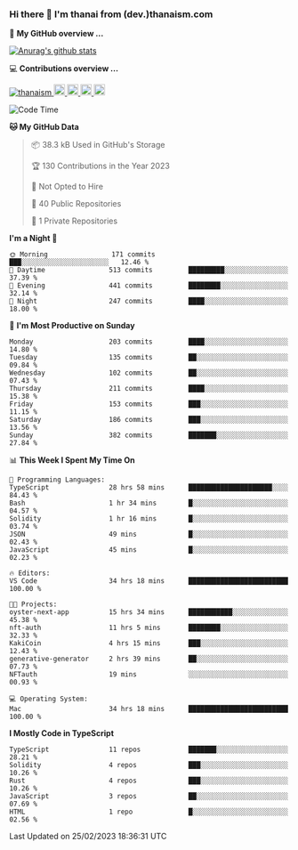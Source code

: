 ### Hi there 👋 I'm thanai from (dev.)thanaism.com

<!-- バッジ関連 -->
<!--
メイン：https://shields.io/category/social
GitHub view：https://github.com/antonkomarev/github-profile-views-counter
Qiita contributions：https://qiita.com/mikkame/items/f2c60d9caf8a8e38ec50
 -->

🍎 **My GitHub overview ...**

<!-- GitHubトロフィー -->
<!--
https://github.com/ryo-ma/github-profile-trophy
 -->

<!-- [![trophy](https://github-profile-trophy.vercel.app/?username=thanaism)](https://github.com/thanaism/thanaism) -->

<!-- GitHubステータス -->
<!--
https://github.com/anuraghazra/github-readme-stats
 -->

[![Anurag's github stats](https://github-readme-stats.vercel.app/api?username=thanaism&count_private=true&show_icons=true)](https://github.com/thanaism/thanaism)

<!-- [![ReadMe Card](https://github-readme-stats.vercel.app/api/pin/?username=thanaism&repo=thanaism)](https://github.com/thanaism/thanaism) -->

<!-- Skill icons -->
<!--
https://rahuldkjain.github.io/gh-profile-readme-generator/
 -->

💻 **Contributions overview ...**

<p align="left">

  <a href="https://github.com/thanaism/thanaism/">
    <img src="https://komarev.com/ghpvc/?username=thanaism" alt="thanaism" />
  </a>
  <a href="http://twitter.com/okinawa__noodle">
    <img height="20" src="https://img.shields.io/twitter/follow/okinawa__noodle?label=Twitter&logo=twitter&style=flat" />
  </a>
  <a href="https://github.com/thanaism">
    <img height="20" src="https://img.shields.io/github/followers/thanaism?label=follow&logo=github&style=flat" />
  </a>
  <!-- <a href="https://www.reddit.com/user/thanaism">
    <img height="20" src="https://img.shields.io/reddit/user-karma/combined/thanaism?label=Reddit&logo=reddit&style=flat" />
  </a>
  <a href="https://stackoverflow.com/users/5720201/thanaism">
    <img height="20" src="https://img.shields.io/stackexchange/stackoverflow/r/5720201?label=StackOverflow&logo=stack-overflow&style=flat" /> -->
  </a>
  <a href="http://qiita.com/thanai">
    <img height="20" src="https://qiita-badge.apiapi.app/s/thanai/posts.svg" />
  </a>
  <//qiita.com/thanai">
    <img height="20" src="https://qiita-badge.apiapi.app/s/thanai/contributions.svg" />
  </a>
</p>

<!--START_SECTION:waka-->
![Code Time](http://img.shields.io/badge/Code%20Time-1%2C297%20hrs%2031%20mins-blue)

**🐱 My GitHub Data** 

> 📦 38.3 kB Used in GitHub's Storage 
 > 
> 🏆 130 Contributions in the Year 2023
 > 
> 🚫 Not Opted to Hire
 > 
> 📜 40 Public Repositories 
 > 
> 🔑 1 Private Repositories 
 > 
**I'm a Night 🦉** 

```text
🌞 Morning                171 commits         ███░░░░░░░░░░░░░░░░░░░░░░   12.46 % 
🌆 Daytime                513 commits         █████████░░░░░░░░░░░░░░░░   37.39 % 
🌃 Evening                441 commits         ████████░░░░░░░░░░░░░░░░░   32.14 % 
🌙 Night                  247 commits         ████░░░░░░░░░░░░░░░░░░░░░   18.00 % 
```
📅 **I'm Most Productive on Sunday** 

```text
Monday                   203 commits         ████░░░░░░░░░░░░░░░░░░░░░   14.80 % 
Tuesday                  135 commits         ██░░░░░░░░░░░░░░░░░░░░░░░   09.84 % 
Wednesday                102 commits         ██░░░░░░░░░░░░░░░░░░░░░░░   07.43 % 
Thursday                 211 commits         ████░░░░░░░░░░░░░░░░░░░░░   15.38 % 
Friday                   153 commits         ███░░░░░░░░░░░░░░░░░░░░░░   11.15 % 
Saturday                 186 commits         ███░░░░░░░░░░░░░░░░░░░░░░   13.56 % 
Sunday                   382 commits         ███████░░░░░░░░░░░░░░░░░░   27.84 % 
```


📊 **This Week I Spent My Time On** 

```text
💬 Programming Languages: 
TypeScript               28 hrs 58 mins      █████████████████████░░░░   84.43 % 
Bash                     1 hr 34 mins        █░░░░░░░░░░░░░░░░░░░░░░░░   04.57 % 
Solidity                 1 hr 16 mins        █░░░░░░░░░░░░░░░░░░░░░░░░   03.74 % 
JSON                     49 mins             █░░░░░░░░░░░░░░░░░░░░░░░░   02.43 % 
JavaScript               45 mins             █░░░░░░░░░░░░░░░░░░░░░░░░   02.23 % 

🔥 Editors: 
VS Code                  34 hrs 18 mins      █████████████████████████   100.00 % 

🐱‍💻 Projects: 
oyster-next-app          15 hrs 34 mins      ███████████░░░░░░░░░░░░░░   45.38 % 
nft-auth                 11 hrs 5 mins       ████████░░░░░░░░░░░░░░░░░   32.33 % 
KakiCoin                 4 hrs 15 mins       ███░░░░░░░░░░░░░░░░░░░░░░   12.43 % 
generative-generator     2 hrs 39 mins       ██░░░░░░░░░░░░░░░░░░░░░░░   07.73 % 
NFTauth                  19 mins             ░░░░░░░░░░░░░░░░░░░░░░░░░   00.93 % 

💻 Operating System: 
Mac                      34 hrs 18 mins      █████████████████████████   100.00 % 
```

**I Mostly Code in TypeScript** 

```text
TypeScript               11 repos            ███████░░░░░░░░░░░░░░░░░░   28.21 % 
Solidity                 4 repos             ███░░░░░░░░░░░░░░░░░░░░░░   10.26 % 
Rust                     4 repos             ███░░░░░░░░░░░░░░░░░░░░░░   10.26 % 
JavaScript               3 repos             ██░░░░░░░░░░░░░░░░░░░░░░░   07.69 % 
HTML                     1 repo              █░░░░░░░░░░░░░░░░░░░░░░░░   02.56 % 
```




 Last Updated on 25/02/2023 18:36:31 UTC
<!--END_SECTION:waka-->
